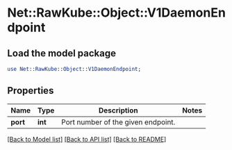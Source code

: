 # Net::RawKube::Object::V1DaemonEndpoint

## Load the model package
```perl
use Net::RawKube::Object::V1DaemonEndpoint;
```

## Properties
Name | Type | Description | Notes
------------ | ------------- | ------------- | -------------
**port** | **int** | Port number of the given endpoint. | 

[[Back to Model list]](../README.md#documentation-for-models) [[Back to API list]](../README.md#documentation-for-api-endpoints) [[Back to README]](../README.md)



